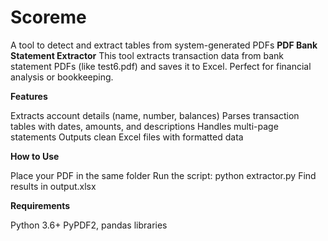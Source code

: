 # Scoreme
A tool to detect and extract tables from system-generated PDFs
**PDF Bank Statement Extractor**
This tool extracts transaction data from bank statement PDFs (like test6.pdf) and saves it to Excel. Perfect for financial analysis or bookkeeping.

**Features**

Extracts account details (name, number, balances)
Parses transaction tables with dates, amounts, and descriptions
Handles multi-page statements
Outputs clean Excel files with formatted data

**How to Use**

Place your PDF in the same folder
Run the script: python extractor.py
Find results in output.xlsx

**Requirements**

Python 3.6+
PyPDF2, pandas libraries
